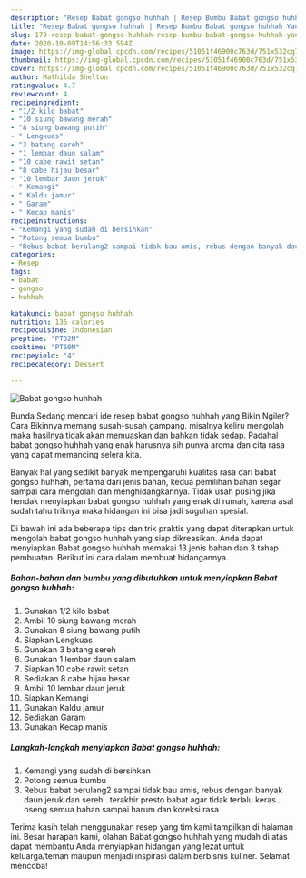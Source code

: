 ```yaml
---
description: "Resep Babat gongso huhhah | Resep Bumbu Babat gongso huhhah Yang Enak Dan Mudah"
title: "Resep Babat gongso huhhah | Resep Bumbu Babat gongso huhhah Yang Enak Dan Mudah"
slug: 179-resep-babat-gongso-huhhah-resep-bumbu-babat-gongso-huhhah-yang-enak-dan-mudah
date: 2020-10-09T14:56:33.594Z
image: https://img-global.cpcdn.com/recipes/51051f46900c763d/751x532cq70/babat-gongso-huhhah-foto-resep-utama.jpg
thumbnail: https://img-global.cpcdn.com/recipes/51051f46900c763d/751x532cq70/babat-gongso-huhhah-foto-resep-utama.jpg
cover: https://img-global.cpcdn.com/recipes/51051f46900c763d/751x532cq70/babat-gongso-huhhah-foto-resep-utama.jpg
author: Mathilda Shelton
ratingvalue: 4.7
reviewcount: 4
recipeingredient:
- "1/2 kilo babat"
- "10 siung bawang merah"
- "8 siung bawang putih"
- " Lengkuas"
- "3 batang sereh"
- "1 lembar daun salam"
- "10 cabe rawit setan"
- "8 cabe hijau besar"
- "10 lembar daun jeruk"
- " Kemangi"
- " Kaldu jamur"
- " Garam"
- " Kecap manis"
recipeinstructions:
- "Kemangi yang sudah di bersihkan"
- "Potong semua bumbu"
- "Rebus babat berulang2 sampai tidak bau amis, rebus dengan banyak daun jeruk dan sereh.. terakhir presto babat agar tidak terlalu keras.. oseng semua bahan sampai harum dan koreksi rasa"
categories:
- Resep
tags:
- babat
- gongso
- huhhah

katakunci: babat gongso huhhah 
nutrition: 136 calories
recipecuisine: Indonesian
preptime: "PT32M"
cooktime: "PT60M"
recipeyield: "4"
recipecategory: Dessert

---
```



![Babat gongso huhhah](https://img-global.cpcdn.com/recipes/51051f46900c763d/751x532cq70/babat-gongso-huhhah-foto-resep-utama.jpg)

Bunda Sedang mencari ide resep babat gongso huhhah yang Bikin Ngiler? Cara Bikinnya memang susah-susah gampang. misalnya keliru mengolah maka hasilnya tidak akan memuaskan dan bahkan tidak sedap. Padahal babat gongso huhhah yang enak harusnya sih punya aroma dan cita rasa yang dapat memancing selera kita.



Banyak hal yang sedikit banyak mempengaruhi kualitas rasa dari babat gongso huhhah, pertama dari jenis bahan, kedua pemilihan bahan segar sampai cara mengolah dan menghidangkannya. Tidak usah pusing jika hendak menyiapkan babat gongso huhhah yang enak di rumah, karena asal sudah tahu triknya maka hidangan ini bisa jadi suguhan spesial.


Di bawah ini ada beberapa tips dan trik praktis yang dapat diterapkan untuk mengolah babat gongso huhhah yang siap dikreasikan. Anda dapat menyiapkan Babat gongso huhhah memakai 13 jenis bahan dan 3 tahap pembuatan. Berikut ini cara dalam membuat hidangannya.

<!--inarticleads1-->

##### Bahan-bahan dan bumbu yang dibutuhkan untuk menyiapkan Babat gongso huhhah:

1. Gunakan 1/2 kilo babat
1. Ambil 10 siung bawang merah
1. Gunakan 8 siung bawang putih
1. Siapkan  Lengkuas
1. Gunakan 3 batang sereh
1. Gunakan 1 lembar daun salam
1. Siapkan 10 cabe rawit setan
1. Sediakan 8 cabe hijau besar
1. Ambil 10 lembar daun jeruk
1. Siapkan  Kemangi
1. Gunakan  Kaldu jamur
1. Sediakan  Garam
1. Gunakan  Kecap manis




<!--inarticleads2-->

##### Langkah-langkah menyiapkan Babat gongso huhhah:

1. Kemangi yang sudah di bersihkan
1. Potong semua bumbu
1. Rebus babat berulang2 sampai tidak bau amis, rebus dengan banyak daun jeruk dan sereh.. terakhir presto babat agar tidak terlalu keras.. oseng semua bahan sampai harum dan koreksi rasa




Terima kasih telah menggunakan resep yang tim kami tampilkan di halaman ini. Besar harapan kami, olahan Babat gongso huhhah yang mudah di atas dapat membantu Anda menyiapkan hidangan yang lezat untuk keluarga/teman maupun menjadi inspirasi dalam berbisnis kuliner. Selamat mencoba!
